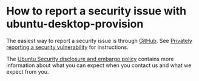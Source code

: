 # How to report a security issue with ubuntu-desktop-provision

The easiest way to report a security issue is through [GitHub](https://github.com/Canonical/ubuntu-desktop-provision/security/advisories/new).
See [Privately reporting a security vulnerability](https://docs.github.com/en/code-security/security-advisories/guidance-on-reporting-and-writing/privately-reporting-a-security-vulnerability)
for instructions.

The [Ubuntu Security disclosure and embargo policy](https://ubuntu.com/security/disclosure-policy)
contains more information about what you can expect when you contact us
and what we expect from you.
